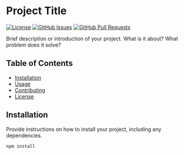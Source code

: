 # Project Title

[![License](https://img.shields.io/badge/license-MIT-blue.svg)](https://opensource.org/licenses/MIT)
[![GitHub Issues](https://img.shields.io/github/issues/your-username/your-repo.svg)](https://github.com/your-username/your-repo/issues)
[![GitHub Pull Requests](https://img.shields.io/github/issues-pr/your-username/your-repo.svg)](https://github.com/your-username/your-repo/pulls)

Brief description or introduction of your project. What is it about? What problem does it solve?

## Table of Contents

- [Installation](#installation)
- [Usage](#usage)
- [Contributing](#contributing)
- [License](#license)

## Installation

Provide instructions on how to install your project, including any dependencies.

```bash
npm install
